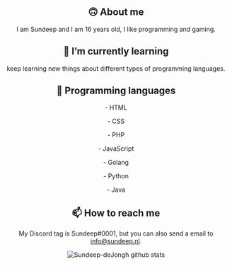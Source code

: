 <div align="center">
  <br/>
  <p>
        <a href="https://sundeep.nl/><img src="https://sundeep.nl/assets/img/logo.png" width="546" alt="Sundeep" /></a>

## 🙃 About me
I am Sundeep and I am 16 years old, I like programming and gaming.

## 🌱 I’m currently learning
keep learning new things about different types of programming languages.

## 💬 Programming languages
  <p>- HTML<p>
  <p>- CSS  <p>
  <p>- PHP  <p>
  <p>- JavaScript  <p>
  <p>- Golang  <p>
  <p>- Python <p>
  <p>- Java  <p>


## 📫 How to reach me
My Discord tag is Sundeep#0001, but you can also send a email to info@sundeep.nl.


![Sundeep-deJongh github stats](https://github-readme-stats.vercel.app/api?username=sundeep-dejongh)

